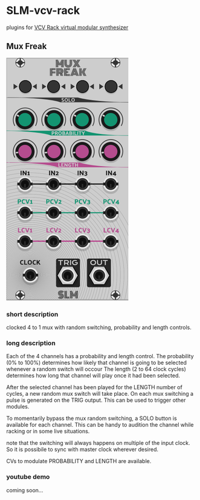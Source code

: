 # SLM-vcv-rack
plugins for [VCV Rack virtual modular synthesizer](https://vcvrack.com/)

## Mux Freak

![Alt text](screenshots/mux-freak_panel.png?raw=true "Mux Freak")

### short description
clocked 4 to 1 mux with random switching, probability and length controls.

### long description
Each of the 4 channels has a probability and length control.
The probability (0% to 100%) determines how likely that channel is going to be selected whenever a random switch will occour
The length (2 to 64 clock cycles) determines how long that channel will play once it had been selected.

After the selected channel has been played for the LENGTH number of cycles, a new random mux switch will take place.
On each mux switching a pulse is generated on the TRIG output. This can be used to trigger other modules.

To momentarily bypass the mux random switching, a SOLO button is available for each channel. This can be handy to audition the channel while racking or in some live situations.

note that the switching will always happens on multiple of the input clock. So it is possibile to sync with master clock wherever desired.

CVs to modulate PROBABILITY and LENGTH are available.

### youtube demo
coming soon...
